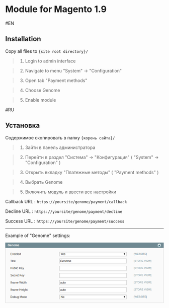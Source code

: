 Module for Magento 1.9
=====
#EN

Installation
----
Copy all files to `{site root directory}/`

>1. Login to admin interface

>2. Navigate to menu "System" -> "Configuration" 

>3. Open tab "Payment methods"

>4. Choose Genome

>5. Enable module

#RU

Установка
----
Содержимое скопировать в папку `{корень сайта}/`

>1. Зайти в панель администратора

>2. Перейти в раздел "Система" -> "Конфигурация" ( "System" -> "Configuration" )

>3. Открыть вкладку "Платежные методы" ( "Payment methods" )

>4. Выбрать Genome

>5. Включить модуль и ввести все настройки 


Callback URL : `https://yoursite/genome/payment/callback`

Decline URL : `https://yoursite/genome/payment/decline`

Success URL : `https://yoursite/genome/payment/success`

-----

Example of "Genome" settings:

![Scheme](genome.png)
